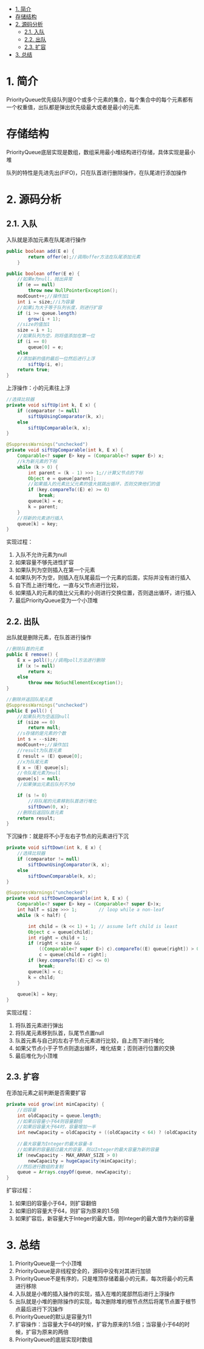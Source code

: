 <!-- TOC -->

- [1. 简介](#1-简介)
- [存储结构](#存储结构)
- [2. 源码分析](#2-源码分析)
    - [2.1. 入队](#21-入队)
    - [2.2. 出队](#22-出队)
    - [2.3. 扩容](#23-扩容)
- [3. 总结](#3-总结)

<!-- /TOC -->
# 1. 简介
PriorityQueue优先级队列是0个或多个元素的集合，每个集合中的每个元素都有一个权重值，出队都是弹出优先级最大或者是最小的元素.

# 存储结构
PriorityQueue底层实现是数组，数组采用最小堆结构进行存储，具体实现是最小堆

队列的特性是先进先出(FIFO)，只在队首进行删除操作，在队尾进行添加操作
 
# 2. 源码分析

## 2.1. 入队
入队就是添加元素在队尾进行操作

```java
public boolean add(E e) {
        return offer(e);//调用offer方法在队尾添加元素
    }

public boolean offer(E e) {
    //如果e为null，抛出异常
    if (e == null)
        throw new NullPointerException();
    modCount++;//操作加1
    int i = size;//i为容量
    //如果i为大于等于队列长度，则进行扩容
    if (i >= queue.length)
        grow(i + 1);
    //size的值加1
    size = i + 1;
    //如果队列为空，则将值添加在第一位
    if (i == 0)
        queue[0] = e;
    else
    //添加新的值的最后一位然后进行上浮
        siftUp(i, e);
    return true;
}

```
上浮操作：小的元素往上浮
```java
//选择比较器
private void siftUp(int k, E x) {
    if (comparator != null)
        siftUpUsingComparator(k, x);
    else
        siftUpComparable(k, x);
}

@SuppressWarnings("unchecked")
private void siftUpComparable(int k, E x) {
    Comparable<? super E> key = (Comparable<? super E>) x;
    //k为新元素的下标
    while (k > 0) {
        int parent = (k - 1) >>> 1;//计算父节点的下标
        Object e = queue[parent];
        //如果插入的元素比父元素的值大就跳出循环，否则交换他们的值
        if (key.compareTo((E) e) >= 0)
            break;
        queue[k] = e;
        k = parent;
    }
    //将新的元素进行插入
    queue[k] = key;
}
```
实现过程：
1. 入队不允许元素为null
2. 如果容量不够先进性扩容
3. 如果队列为空则插入在第一个元素
4. 如果队列不为空，则插入在队尾最后一个元素的后面，实际并没有进行插入
5. 自下而上进行堆化，一直与父节点进行比较，
6. 如果插入的元素的值比父元素的小则进行交换位置，否则退出循环，进行插入
7. 最后PriorityQueue变为一个小顶堆

## 2.2. 出队
出队就是删除元素，在队首进行操作
```java
//删除队首的元素
public E remove() {
    E x = poll();//调用poll方法进行删除
    if (x != null)
        return x;
    else
        throw new NoSuchElementException();
}

//删除并返回队尾元素
@SuppressWarnings("unchecked")
public E poll() {
    //如果队列为空返回null
    if (size == 0)
        return null;
    //s存储的是元素的个数
    int s = --size;
    modCount++;//操作加1
    //result为队首元素
    E result = (E) queue[0];
    //x为队尾元素
    E x = (E) queue[s];
    //令队尾元素为null
    queue[s] = null;
    //如果弹出元素后队列不为0

    if (s != 0)
        //将队尾的元素移到队首进行堆化
        siftDown(0, x);
    //删除后返回队首元素
    return result;
}
```
下沉操作：就是将不小于左右子节点的元素进行下沉
```java
private void siftDown(int k, E x) {
    //选择比较器
    if (comparator != null)
        siftDownUsingComparator(k, x);
    else
        siftDownComparable(k, x);
}

@SuppressWarnings("unchecked")
private void siftDownComparable(int k, E x) {
    Comparable<? super E> key = (Comparable<? super E>)x;
    int half = size >>> 1;        // loop while a non-leaf
    while (k < half) {

        int child = (k << 1) + 1; // assume left child is least
        Object c = queue[child];
        int right = child + 1;
        if (right < size &&
            ((Comparable<? super E>) c).compareTo((E) queue[right]) > 0)
            c = queue[child = right];
        if (key.compareTo((E) c) <= 0)
            break;
        queue[k] = c;
        k = child;
    }
    
    queue[k] = key;
}

```
实现过程：
1. 将队首元素进行弹出
2. 将队尾元素移到队首，队尾节点置null
3. 队首元素与自己的左右子节点元素进行比较，自上而下进行堆化
4. 如果父节点小于子节点则退出循环，堆化结束；否则进行位置的交换
5. 最后堆化为小顶堆

## 2.3. 扩容
在添加元素之前判断是否需要扩容
```java
private void grow(int minCapacity) {
    //旧容量
    int oldCapacity = queue.length;
    //如果旧容量小于64则容量翻倍
    //如果旧容量大于64时，容量增加一半
    int newCapacity = oldCapacity + ((oldCapacity < 64) ? (oldCapacity + 2) : (oldCapacity >> 1));
    
    //最大容量为Integer的最大容量-8
    //如果新的容量超过最大的容量，则以Integer的最大容量为新的容量
    if (newCapacity - MAX_ARRAY_SIZE > 0)
        newCapacity = hugeCapacity(minCapacity);
    //然后进行数组的复制
    queue = Arrays.copyOf(queue, newCapacity);
}
```
扩容过程：
1. 如果旧的容量小于64，则扩容翻倍
2. 如果旧的容量大于64，则扩容为原来的1.5倍
3. 如果扩容后，新容量大于Integer的最大值，则Integer的最大值作为新的容量

# 3. 总结
1. PriorityQueue是一个小顶堆
2. PriorityQueue是非线程安全的，源码中没有对其进行加锁
3. PriorityQueue不是有序的，只是堆顶存储着最小的元素，每次将最小的元素进行移除
4. 入队就是小堆的插入操作的实现，插入在堆的尾部然后进行上浮操作
5. 出队就是小堆的删除操作的实现，每次删除堆的根节点然后将尾节点置于根节点最后进行下沉操作
6. PriorityQueue的默认是容量为11
7. 扩容操作：当容量大于64的时候，扩容为原来的1.5倍；当容量小于64的时候，扩容为原来的两倍
8. PriorityQueue的底层实现时数组